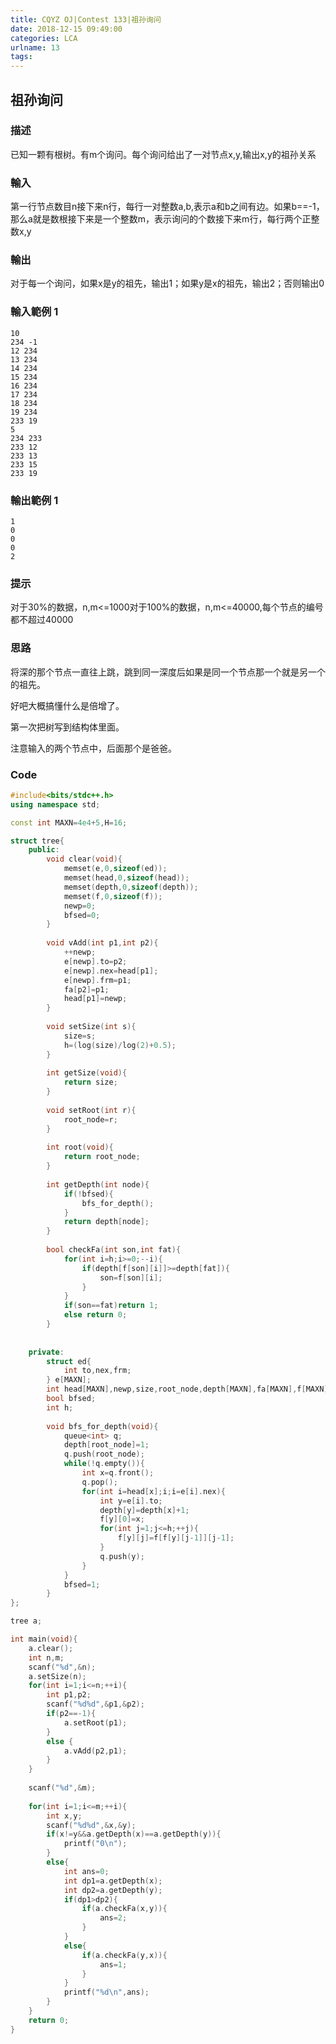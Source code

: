 ```yaml
---
title: CQYZ OJ|Contest 133|祖孙询问
date: 2018-12-15 09:49:00
categories: LCA
urlname: 13
tags:
---
```

<!--markdown-->
## 祖孙询问

### 描述

已知一颗有根树。有m个询问。每个询问给出了一对节点x,y,输出x,y的祖孙关系

### 輸入

第一行节点数目n接下来n行，每行一对整数a,b,表示a和b之间有边。如果b==-1，那么a就是数根接下来是一个整数m，表示询问的个数接下来m行，每行两个正整数x,y

### 輸出

对于每一个询问，如果x是y的祖先，输出1；如果y是x的祖先，输出2；否则输出0

### 輸入範例 1                 

```
10
234 -1
12 234
13 234
14 234
15 234
16 234
17 234
18 234
19 234
233 19
5
234 233
233 12
233 13
233 15
233 19
```

### 輸出範例 1

```
1
0
0
0
2
```

### 提示

对于30%的数据，n,m<=1000对于100%的数据，n,m<=40000,每个节点的编号都不超过40000

### 思路

将深的那个节点一直往上跳，跳到同一深度后如果是同一个节点那一个就是另一个的祖先。

好吧大概搞懂什么是倍增了。

第一次把树写到结构体里面。

注意输入的两个节点中，后面那个是爸爸。

### Code

```cpp
#include<bits/stdc++.h> 
using namespace std;

const int MAXN=4e4+5,H=16;

struct tree{
	public:
		void clear(void){
			memset(e,0,sizeof(ed));
			memset(head,0,sizeof(head));
			memset(depth,0,sizeof(depth));
			memset(f,0,sizeof(f));
			newp=0;
			bfsed=0;
		}
		
		void vAdd(int p1,int p2){
			++newp;
			e[newp].to=p2;
			e[newp].nex=head[p1];
			e[newp].frm=p1;
			fa[p2]=p1;
			head[p1]=newp;
		} 
		
		void setSize(int s){
			size=s;
			h=(log(size)/log(2)+0.5);
		}
		
		int getSize(void){
			return size;
		}
		
		void setRoot(int r){
			root_node=r;
		}
		
		int root(void){
			return root_node;
		}
		
		int getDepth(int node){
			if(!bfsed){
				bfs_for_depth();
			}
			return depth[node];
		}
		
		bool checkFa(int son,int fat){
			for(int i=h;i>=0;--i){
				if(depth[f[son][i]]>=depth[fat]){
					son=f[son][i];
				}
			}
			if(son==fat)return 1;
			else return 0;
		}
		
		
	private:
		struct ed{
			int to,nex,frm;
		} e[MAXN];
		int head[MAXN],newp,size,root_node,depth[MAXN],fa[MAXN],f[MAXN][H];
		bool bfsed;
		int h;
		
		void bfs_for_depth(void){
			queue<int> q;
			depth[root_node]=1;
			q.push(root_node);
			while(!q.empty()){
				int x=q.front();
				q.pop();
				for(int i=head[x];i;i=e[i].nex){
					int y=e[i].to;
					depth[y]=depth[x]+1;
					f[y][0]=x;
					for(int j=1;j<=h;++j){
						f[y][j]=f[f[y][j-1]][j-1];
					}
					q.push(y);
				}
			}
			bfsed=1;
		}
};

tree a;

int main(void){
	a.clear();
	int n,m;
	scanf("%d",&n);
	a.setSize(n);
	for(int i=1;i<=n;++i){
		int p1,p2;
		scanf("%d%d",&p1,&p2);
		if(p2==-1){
			a.setRoot(p1);
		}
		else {
			a.vAdd(p2,p1);
		}
	}
	
	scanf("%d",&m);
	
	for(int i=1;i<=m;++i){
		int x,y;
		scanf("%d%d",&x,&y);
		if(x!=y&&a.getDepth(x)==a.getDepth(y)){
			printf("0\n");
		}
		else{
			int ans=0;
			int dp1=a.getDepth(x);
			int dp2=a.getDepth(y);
			if(dp1>dp2){
				if(a.checkFa(x,y)){
					ans=2;
				}
			}
			else{
				if(a.checkFa(y,x)){
					ans=1;
				}
			}
			printf("%d\n",ans);
		}
	}
	return 0;
}
```